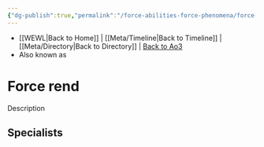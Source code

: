 ```yaml
---
{"dg-publish":true,"permalink":"/force-abilities-force-phenomena/force-rend/"}
---
```


- [[WEWL\|Back to Home]] | [[Meta/Timeline\|Back to Timeline]] | [[Meta/Directory\|Back to Directory]] | [Back to Ao3](https://archiveofourown.org/works/19334440/chapters/45992584)
- Also known as 

# Force rend
Description

**Specialists**
- 